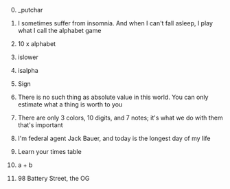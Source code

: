 0. _putchar



1. I sometimes suffer from insomnia. And when I can't fall asleep, I play what I call the alphabet game



2. 10 x alphabet



3. islower



4. isalpha



5. Sign



6. There is no such thing as absolute value in this world. You can only estimate what a thing is worth to you



7. There are only 3 colors, 10 digits, and 7 notes; it's what we do with them that's important



8. I'm federal agent Jack Bauer, and today is the longest day of my life



9. Learn your times table



10. a + b



11. 98 Battery Street, the OG

